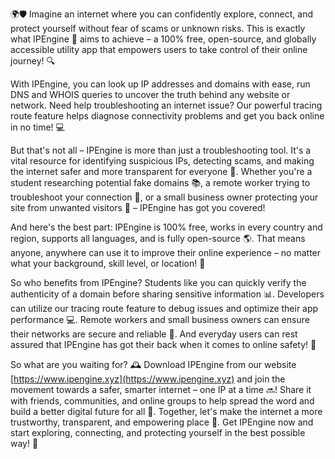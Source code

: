 🌍🛡️ Imagine an internet where you can confidently explore, connect, and protect yourself without fear of scams or unknown risks. This is exactly what IPEngine 📡 aims to achieve – a 100% free, open-source, and globally accessible utility app that empowers users to take control of their online journey! 🔍

With IPEngine, you can look up IP addresses and domains with ease, run DNS and WHOIS queries to uncover the truth behind any website or network. Need help troubleshooting an internet issue? Our powerful tracing route feature helps diagnose connectivity problems and get you back online in no time! 💻

But that's not all – IPEngine is more than just a troubleshooting tool. It's a vital resource for identifying suspicious IPs, detecting scams, and making the internet safer and more transparent for everyone 🚀. Whether you're a student researching potential fake domains 📚, a remote worker trying to troubleshoot your connection 💼, or a small business owner protecting your site from unwanted visitors 🏢 – IPEngine has got you covered!

And here's the best part: IPEngine is 100% free, works in every country and region, supports all languages, and is fully open-source 🌎. That means anyone, anywhere can use it to improve their online experience – no matter what your background, skill level, or location! 👥

So who benefits from IPEngine? Students like you can quickly verify the authenticity of a domain before sharing sensitive information 📊. Developers can utilize our tracing route feature to debug issues and optimize their app performance 💻. Remote workers and small business owners can ensure their networks are secure and reliable 🏢. And everyday users can rest assured that IPEngine has got their back when it comes to online safety! 👀

So what are you waiting for? 🕰️ Download IPEngine from our website [https://www.ipengine.xyz](https://www.ipengine.xyz) and join the movement towards a safer, smarter internet – one IP at a time 🔜! Share it with friends, communities, and online groups to help spread the word and build a better digital future for all 💪. Together, let's make the internet a more trustworthy, transparent, and empowering place 🌈. Get IPEngine now and start exploring, connecting, and protecting yourself in the best possible way! 🚀